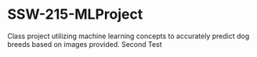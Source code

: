 # SSW-215-MLProject
Class project utilizing machine learning concepts to accurately predict dog breeds based on images provided.
Second Test